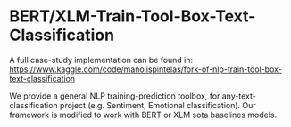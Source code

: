 # BERT/XLM-Train-Tool-Box-Text-Classification

A full case-study implementation can be found in:
https://www.kaggle.com/code/manolispintelas/fork-of-nlp-train-tool-box-text-classification

We provide a general NLP training-prediction toolbox, for any-text-classification project (e.g. Sentiment, Emotional classification).
Our framework is modified to work with BERT or XLM sota baselines models.
